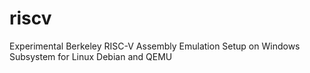 # riscv
Experimental Berkeley RISC-V Assembly Emulation Setup on Windows Subsystem for Linux Debian and QEMU
